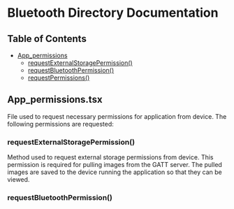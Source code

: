 # Bluetooth Directory Documentation

## Table of Contents
- [App_permissions](#App_permissions.tsx)
  - [requestExternalStoragePermission()](#initialize)
  - [requestBluetoothPermission()](#connecttodevice)
  - [requestPermissions()](#disconnect)


## App_permissions.tsx
File used to request necessary permissions for application from device. The following permissions are requested:

  ### requestExternalStoragePermission()
  Method used to request external storage permissions from device. This permission is        required for pulling images from the GATT server. The pulled images are saved to the       device running the application so that they can be viewed.

### requestBluetoothPermission()

